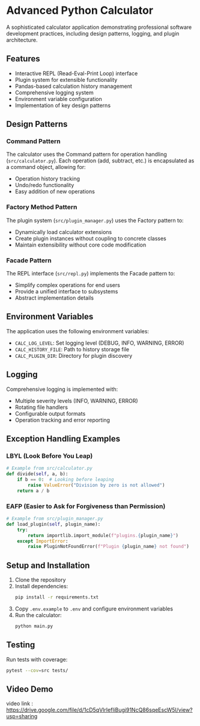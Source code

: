 # Advanced Python Calculator

A sophisticated calculator application demonstrating professional software development practices, including design patterns, logging, and plugin architecture.

## Features

- Interactive REPL (Read-Eval-Print Loop) interface
- Plugin system for extensible functionality
- Pandas-based calculation history management
- Comprehensive logging system
- Environment variable configuration
- Implementation of key design patterns

## Design Patterns

### Command Pattern
The calculator uses the Command pattern for operation handling (`src/calculator.py`). Each operation (add, subtract, etc.) is encapsulated as a command object, allowing for:
- Operation history tracking
- Undo/redo functionality
- Easy addition of new operations

### Factory Method Pattern
The plugin system (`src/plugin_manager.py`) uses the Factory pattern to:
- Dynamically load calculator extensions
- Create plugin instances without coupling to concrete classes
- Maintain extensibility without core code modification

### Facade Pattern
The REPL interface (`src/repl.py`) implements the Facade pattern to:
- Simplify complex operations for end users
- Provide a unified interface to subsystems
- Abstract implementation details

## Environment Variables

The application uses the following environment variables:
- `CALC_LOG_LEVEL`: Set logging level (DEBUG, INFO, WARNING, ERROR)
- `CALC_HISTORY_FILE`: Path to history storage file
- `CALC_PLUGIN_DIR`: Directory for plugin discovery

## Logging

Comprehensive logging is implemented with:
- Multiple severity levels (INFO, WARNING, ERROR)
- Rotating file handlers
- Configurable output formats
- Operation tracking and error reporting

## Exception Handling Examples

### LBYL (Look Before You Leap)
```python
# Example from src/calculator.py
def divide(self, a, b):
    if b == 0:  # Looking before leaping
        raise ValueError("Division by zero is not allowed")
    return a / b
```

### EAFP (Easier to Ask for Forgiveness than Permission)
```python
# Example from src/plugin_manager.py
def load_plugin(self, plugin_name):
    try:
        return importlib.import_module(f"plugins.{plugin_name}")
    except ImportError:
        raise PluginNotFoundError(f"Plugin {plugin_name} not found")
```

## Setup and Installation

1. Clone the repository
2. Install dependencies:
   ```bash
   pip install -r requirements.txt
   ```
3. Copy `.env.example` to `.env` and configure environment variables
4. Run the calculator:
   ```bash
   python main.py
   ```

## Testing

Run tests with coverage:
```bash
pytest --cov=src tests/
```

## Video Demo
video link : https://drive.google.com/file/d/1cD5qVlrIefliBugi91NcQ86sqeEscW5I/view?usp=sharing